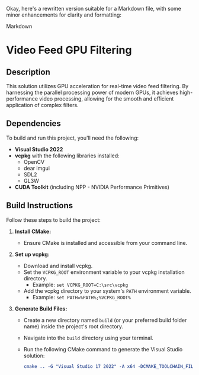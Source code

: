 Okay, here's a rewritten version suitable for a Markdown file, with some minor enhancements for clarity and formatting:

Markdown

# Video Feed GPU Filtering

## Description

This solution utilizes GPU acceleration for real-time video feed filtering. By harnessing the parallel processing power of modern GPUs, it achieves high-performance video processing, allowing for the smooth and efficient application of complex filters.

## Dependencies

To build and run this project, you'll need the following:

* **Visual Studio 2022**
* **vcpkg** with the following libraries installed:
    * OpenCV
    * dear imgui
    * SDL2
    * GL3W
* **CUDA Toolkit** (including NPP - NVIDIA Performance Primitives)

## Build Instructions

Follow these steps to build the project:

1.  **Install CMake:**
    * Ensure CMake is installed and accessible from your command line.

2.  **Set up vcpkg:**
    * Download and install vcpkg.
    * Set the `VCPKG_ROOT` environment variable to your vcpkg installation directory.
        * Example: `set VCPKG_ROOT=C:\src\vcpkg`
    * Add the vcpkg directory to your system's `PATH` environment variable.
        * Example: `set PATH=%PATH%;%VCPKG_ROOT%`

3.  **Generate Build Files:**
    * Create a new directory named `build` (or your preferred build folder name) inside the project's root directory.
    * Navigate into the `build` directory using your terminal.
    * Run the following CMake command to generate the Visual Studio solution:

        ```cmake
        cmake .. -G "Visual Studio 17 2022" -A x64 -DCMAKE_TOOLCHAIN_FILE="%VCPKG_ROOT%/scripts/buildsystems/vcpkg.cmake"
        ```
